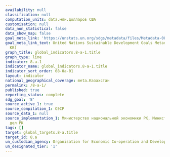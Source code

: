 ```yaml
---
availability: null
classification: null
computation_units: data.млн.долларов США
customisation: null
data_non_statistical: false
data_show_map: false
goal_meta_link: 'https://unstats.un.org/sdgs/metadata/files/Metadata-08-0A-01.pdf '
goal_meta_link_text: United Nations Sustainable Development Goals Metadata (PDF 208
  KB)
graph_title: global_indicators.8-a-1.title
graph_type: line
indicator: 8.a.1
indicator_name: global_indicators.8-a-1.title
indicator_sort_order: 08-0a-01
layout: indicator
national_geographical_coverage: meta.Казахстан
permalink: /8-a-1/
published: true
reporting_status: complete
sdg_goal: '8'
source_active_1: true
source_compilation_1: ОЭСР
source_data_1: null
source_implementation_1: Министерство национальной экономики РК, Министерство иностранных
  дел РК
tags: []
target: global_targets.8-a.title
target_id: 8.a
un_custodian_agency: Organisation for Economic Co-operation and Development (OECD)
un_designated_tier: '1'
---
```

